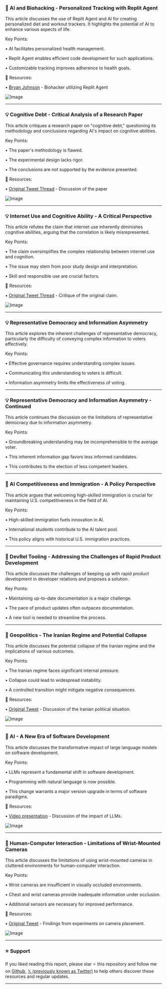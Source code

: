 ### 🤖 AI and Biohacking - Personalized Tracking with Replit Agent

This article discusses the use of Replit Agent and AI for creating personalized diet and workout trackers.  It highlights the potential of AI to enhance various aspects of life.

Key Points:

•  AI facilitates personalized health management.


•  Replit Agent enables efficient code development for such applications.


•  Customizable tracking improves adherence to health goals.



🔗 Resources:

• [Bryan Johnson](https://x.com/bryan_johnson) - Biohacker utilizing Replit Agent


![Image](https://pbs.twimg.com/media/GtwJXzBW4AA7B4I?format=jpg&name=small)


---

### 💡  Cognitive Debt - Critical Analysis of a Research Paper

This article critiques a research paper on "cognitive debt," questioning its methodology and conclusions regarding AI's impact on cognitive abilities.

Key Points:

•  The paper's methodology is flawed.


•  The experimental design lacks rigor.


•  The conclusions are not supported by the evidence presented.



🔗 Resources:

• [Original Tweet Thread](https://x.com/IterIntellectus/status/1935678228590739801) - Discussion of the paper


![Image](https://pbs.twimg.com/media/Gtu4_xuaQAIjCEg?format=jpg&name=small)


---

### 💡 Internet Use and Cognitive Ability - A Critical Perspective

This article refutes the claim that internet use inherently diminishes cognitive abilities, arguing that the correlation is likely misrepresented.

Key Points:

• The claim oversimplifies the complex relationship between internet use and cognition.


•  The issue may stem from poor study design and interpretation.


•  Skill and responsible use are crucial factors.



🔗 Resources:

• [Original Tweet Thread](https://x.com/RileyRalmuto/status/1935744285304836278) - Critique of the original claim.


![Image](https://pbs.twimg.com/media/Gtu4_xuaQAIjCEg?format=jpg&name=small)


---

### 💡 Representative Democracy and Information Asymmetry

This article explores the inherent challenges of representative democracy, particularly the difficulty of conveying complex information to voters effectively.

Key Points:

•  Effective governance requires understanding complex issues.


•  Communicating this understanding to voters is difficult.


•  Information asymmetry limits the effectiveness of voting.



---

### 💡 Representative Democracy and Information Asymmetry - Continued

This article continues the discussion on the limitations of representative democracy due to information asymmetry.

Key Points:

• Groundbreaking understanding may be incomprehensible to the average voter.


• This inherent information gap favors less informed candidates.


• This contributes to the election of less competent leaders.


---

### 🤖 AI Competitiveness and Immigration -  A Policy Perspective

This article argues that welcoming high-skilled immigration is crucial for maintaining U.S. competitiveness in the field of AI.

Key Points:

• High-skilled immigration fuels innovation in AI.


• International students contribute to the AI talent pool.


•  This policy aligns with historical U.S. immigration practices.



---

### 🚀 DevRel Tooling - Addressing the Challenges of Rapid Product Development

This article discusses the challenges of keeping up with rapid product development in developer relations and proposes a solution.

Key Points:

•  Maintaining up-to-date documentation is a major challenge.


•  The pace of product updates often outpaces documentation.


•  A new tool is needed to streamline the process.



---

### 🤖 Geopolitics - The Iranian Regime and Potential Collapse

This article discusses the potential collapse of the Iranian regime and the implications of various outcomes.

Key Points:

•  The Iranian regime faces significant internal pressure.


•  Collapse could lead to widespread instability.


•  A controlled transition might mitigate negative consequences.



🔗 Resources:

• [Original Tweet](https://x.com/neurovium/status/1935738166914289761) - Discussion of the Iranian political situation.


![Image](https://pbs.twimg.com/media/Gt0fmuaX0AAwVSF?format=jpg&name=small)


---

### 🚀 AI - A New Era of Software Development

This article discusses the transformative impact of large language models on software development.

Key Points:

• LLMs represent a fundamental shift in software development.


•  Programming with natural language is now possible.


•  This change warrants a major version upgrade in terms of software paradigms.


🔗 Resources:

• [Video presentation](https://x.com/karpathy/status/1935518272667217925) - Discussion of the impact of LLMs.


![Image](https://pbs.twimg.com/amplify_video_thumb/1935494550920847360/img/3afdLw2YmvxonGiS.jpg)


---

### 🤖  Human-Computer Interaction - Limitations of Wrist-Mounted Cameras

This article discusses the limitations of using wrist-mounted cameras in cluttered environments for human-computer interaction.

Key Points:

•  Wrist cameras are insufficient in visually occluded environments.


•  Chest and wrist cameras provide inadequate information under occlusion.


•  Additional sensors are necessary for improved performance.


🔗 Resources:

• [Original Tweet](https://x.com/Haoyu_Xiong_/status/1935724531429286009) - Findings from experiments on camera placement.


![Image](https://pbs.twimg.com/media/Gt0SwqxWMAA8LSh?format=jpg&name=small)


---

### ⭐️ Support

If you liked reading this report, please star ⭐️ this repository and follow me on [Github](https://github.com/Drix10), [𝕏 (previously known as Twitter)](https://x.com/DRIX_10_) to help others discover these resources and regular updates.

---